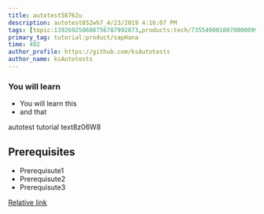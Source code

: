 ```yaml
---
title: autotest58762u
description: autotest852wh7_4/23/2019 4:16:07 PM
tags: [topic:139269250608756787992873,products:tech/73554900100700000996,tutorial:experience/advanced]
primary_tag: tutorial:product/sapHana
time: 402
author_profile: https://github.com/ksAutotests
author_name: ksAutotests
---
```

### You will learn
- You will learn this
- and that

autotest tutorial text8z06W8

## Prerequisites
- Prerequisute1
- Prerequisute2
- Prerequisute3

[Relative link](autotest_tutorial5fa4q5)
